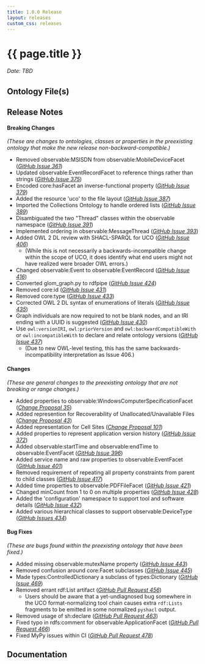 ```yaml
---
title: 1.0.0 Release
layout: releases
custom_css: releases
---
```


# {{ page.title }}

###### Date: TBD

## Ontology File(s)


## Release Notes


#### Breaking Changes
*(These are changes to ontologies, classes or properties in the preexisting ontology that make the new release non-backward-compatible.)*

* Removed observable:MSISDN from observable:MobileDeviceFacet ([*GitHub Issue 361*](https://github.com/ucoProject/UCO/issues/361))
* Updated observable:EventRecordFacet to reference things rather than strings ([*GitHub Issue 375*](https://github.com/ucoProject/UCO/issues/375))
* Encoded core:hasFacet an inverse-functional property ([*GitHub Issue 379*](https://github.com/ucoProject/UCO/issues/379))
* Added the resource 'uco' to the file layout ([*GitHub Issue 387*](https://github.com/ucoProject/UCO/issues/387))
* Imported the Collections Ontology to handle ordered lists ([*GitHub Issue 389*](https://github.com/ucoProject/UCO/issues/389))
* Disambiguated the two "Thread" classes within the observable namespace ([*GitHub Issue 391*](https://github.com/ucoProject/UCO/issues/391))
* Implemented ordering in observable:MessageThread ([*GitHub Issue 393*](https://github.com/ucoProject/UCO/issues/393))
* Added OWL 2 DL review with SHACL-SPARQL for UCO ([*GitHub Issue 406*](https://github.com/ucoProject/UCO/issues/406))
  * (While this is not necessarily a backwards-incompatible change within the scope of UCO, it does identify what end users might not have realized were broader OWL errors.)
* Changed observable:Event to observable:EventRecord ([*GitHub Issue 416*](https://github.com/ucoProject/UCO/issues/416))
* Converted glom_graph.py to rdfpipe ([*GitHub Issue 424*](https://github.com/ucoProject/UCO/issues/424))
* Removed core:id ([*GitHub Issue 431*](https://github.com/ucoProject/UCO/issues/431))
* Removed core:type ([*GitHub Issue 433*](https://github.com/ucoProject/UCO/issues/433))
* Corrected OWL 2 DL syntax of enumerations of literals ([*GitHub Issue 435*](https://github.com/ucoProject/UCO/issues/435))
* Graph individuals are now required to not be blank nodes, and an IRI ending with a UUID is suggested ([*GitHub Issue 430*](https://github.com/ucoProject/UCO/issues/430))
* Use `owl:versionIRI`, `owl:priorVersion` and `owl:backwardCompatibleWith` or `owl:incompatibleWith` to declare and relate ontology versions ([*GitHub Issue 437*](https://github.com/ucoProject/UCO/issues/437))
  * (Due to new OWL-level testing, this has the same backwards-incompatibility interpretation as Issue 406.)

#### Changes
*(These are general changes to the preexisting ontology that are not breaking or range changes.)*

* Added properties to observable:WindowsComputerSpecificationFacet ([*Change Proposal 35*](https://drive.google.com/file/d/152FAccATI0XIrrm8VFLmVDif-3hnxSBR/view)) 
* Added represention for Recoverability of Unallocated/Unavailable Files ([*Change Proposal 43*](https://drive.google.com/file/d/1EethPrq0ZpAIulrqviZV1etpvB64n0Pk/view))
* Added representation for Cell Sites ([*Change Proposal 101*](https://drive.google.com/file/d/1i6QGC_HhL3Ni81DVmZuUA5k5qtDPjV8e/view))
* Added properties to represent application version history ([*GitHub Issue 372*](https://github.com/ucoProject/UCO/issues/372))
* Added observable:startTime and observable:endTime to observable:EventFacet ([*GitHub Issue 396*](https://github.com/ucoProject/UCO/issues/396))
* Added service name and raw properties to observable:EventFacet ([*GitHub Issue 401*](https://github.com/ucoProject/UCO/issues/401))
* Removed requirement of repeating all property constraints from parent to child classes ([*GitHub Issue 417*](https://github.com/ucoProject/UCO/issues/417))
* Added time properties to observable:PDFFileFacet ([*GitHub Issue 421*](https://github.com/ucoProject/UCO/issues/421))
* Changed minCount from 1 to 0 on multiple properties ([*GitHub Issue 428*](https://github.com/ucoProject/UCO/issues/428))
* Added the 'configuration' namespace to support tool and software details ([*GitHub Issue 432*](https://github.com/ucoProject/UCO/issues/432))
* Added various hierarchical classes to support observable:DeviceType ([*GitHub Issues 434*](https://github.com/ucoProject/UCO/issues/434))

#### Bug Fixes
*(These are bugs found within the preexisting ontology that have been fixed.)*

* Added missing observable:mutexName property ([*GitHub Issue 443*](https://github.com/ucoProject/UCO/issues/443))
* Removed confusion around core:Facet subclasses ([*GitHub Issue 445*](https://github.com/ucoProject/UCO/issues/445))
* Made types:ControlledDictionary a subclass of types:Dictionary ([*GitHub Issue 469*](https://github.com/ucoProject/UCO/issues/469))
* Removed errant rdf:List artifact ([*GitHub Pull Request 456*](https://github.com/ucoProject/UCO/pull/456))
  * Users should be aware that a yet-undiagnosed bug somewhere in the UCO format-normalizing tool chain causes extra `rdf:Lists` fragments to be emitted in some normalized `pyshacl` output.
* Removed usage of sh:declare ([*GitHub Pull Request 463*](https://github.com/ucoProject/UCO/pull/463))
* Fixed typo in rdfs:comment for observable:ApplicationFacet ([*GitHub Pull Request 466*](https://github.com/ucoProject/UCO/pull/466))
* Fixed MyPy issues within CI ([*GitHub Pull Request 478*](https://github.com/ucoProject/UCO/pull/478))

## Documentation

